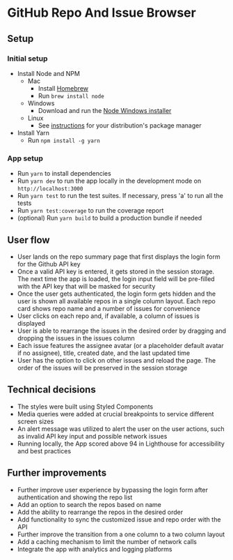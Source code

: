 # GitHub Repo And Issue Browser

## Setup

### Initial setup

- Install Node and NPM
  - Mac
    - Install [Homebrew](https://docs.brew.sh/Installation)
    - Run `brew install node`
  - Windows
    - Download and run the [Node Windows installer](https://nodejs.org/dist/v14.15.3/node-v14.15.3-x86.msi)
  - Linux
    - See [instructions](https://nodejs.org/en/download/package-manager/) for your distribution's package manager
- Install Yarn
  - Run `npm install -g yarn`

### App setup

- Run `yarn` to install dependencies
- Run `yarn dev` to run the app locally in the development mode on `http://localhost:3000`
- Run `yarn test` to run the test suites. If necessary, press 'a' to run all the tests
- Run `yarn test:coverage` to run the coverage report
- (optional) Run `yarn build` to build a production bundle if needed

## User flow

- User lands on the repo summary page that first displays the login form for the Github API key
- Once a valid API key is entered, it gets stored in the session storage. The next time the app is loaded, the login input field will be pre-filled with the API key that will be masked for security
- Once the user gets authenticated, the login form gets hidden and the user is shown all available repos in a single column layout. Each repo card shows repo name and a number of issues for convenience
- User clicks on each repo and, if available, a column of issues is displayed
- User is able to rearrange the issues in the desired order by dragging and dropping the issues in the issues column
- Each issue features the assignee avatar (or a placeholder default avatar if no assignee), title, created date, and the last updated time
- User has the option to click on other issues and reload the page. The order of the issues will be preserved in the session storage

## Technical decisions

- The styles were built using Styled Components
- Media queries were added at crucial breakpoints to service different screen sizes
- An alert message was utilized to alert the user on the user actions, such as invalid API key input and possible network issues
- Running locally, the App scored above 94 in Lighthouse for accessibility and best practices

## Further improvements

- Further improve user experience by bypassing the login form after authentication and showing the repo list
- Add an option to search the repos based on name
- Add the ability to rearrange the repos in the desired order
- Add functionality to sync the customized issue and repo order with the API
- Further improve the transition from a one column to a two column layout
- Add a caching mechanism to limit the number of network calls
- Integrate the app with analytics and logging platforms
